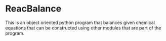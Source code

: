 # ReacBalance
This is an object oriented python program that balances given chemical equations that can be constructed using other modules that are part of the program.
